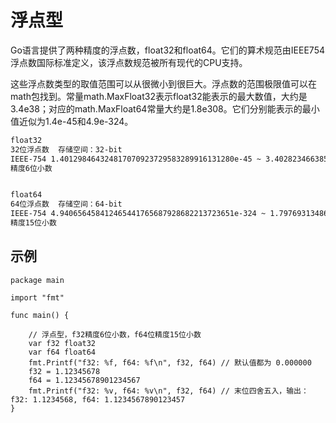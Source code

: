 

浮点型
===============

Go语言提供了两种精度的浮点数，float32和float64。它们的算术规范由IEEE754浮点数国际标准定义，该浮点数规范被所有现代的CPU支持。

这些浮点数类型的取值范围可以从很微小到很巨大。浮点数的范围极限值可以在math包找到。常量math.MaxFloat32表示float32能表示的最大数值，大约是 3.4e38；对应的math.MaxFloat64常量大约是1.8e308。它们分别能表示的最小值近似为1.4e-45和4.9e-324。

```sh
float32	
32位浮点数	存储空间：32-bit	
IEEE-754 1.401298464324817070923729583289916131280e-45 ~ 3.402823466385288598117041834516925440e+38	
精度6位小数


float64	
64位浮点数	存储空间：64-bit	
IEEE-754 4.940656458412465441765687928682213723651e-324 ~ 1.797693134862315708145274237317043567981e+308	
精度15位小数
```


示例
---------------
```golang
package main

import "fmt"

func main() {
   
    // 浮点型，f32精度6位小数，f64位精度15位小数
    var f32 float32
    var f64 float64
    fmt.Printf("f32: %f, f64: %f\n", f32, f64) // 默认值都为 0.000000
    f32 = 1.12345678
    f64 = 1.12345678901234567
    fmt.Printf("f32: %v, f64: %v\n", f32, f64) // 末位四舍五入，输出：f32: 1.1234568, f64: 1.1234567890123457
}
```

